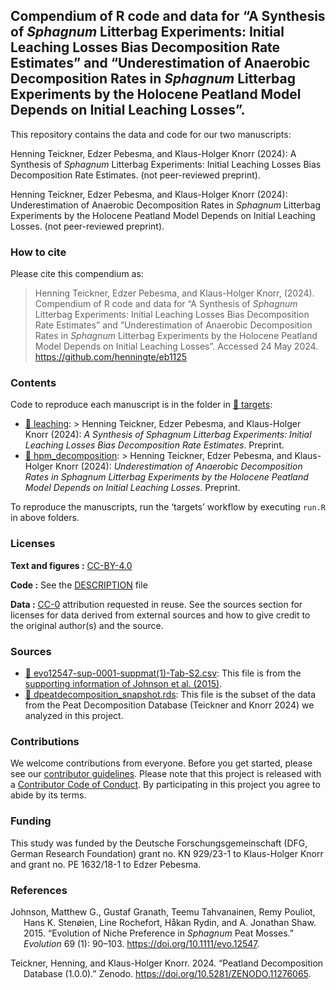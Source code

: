 
<!-- README.md is generated from README.Rmd. Please edit that file -->
<!--[![DOI](https://zenodo.org/badge/465653387.svg)](https://zenodo.org/badge/latestdoi/465653387) ![Last-changedate](https://img.shields.io/badge/last%20change-2024--05--24-brightgreen.svg)-->

## Compendium of R code and data for “A Synthesis of *Sphagnum* Litterbag Experiments: Initial Leaching Losses Bias Decomposition Rate Estimates” and “Underestimation of Anaerobic Decomposition Rates in *Sphagnum* Litterbag Experiments by the Holocene Peatland Model Depends on Initial Leaching Losses”.

This repository contains the data and code for our two manuscripts:

Henning Teickner, Edzer Pebesma, and Klaus-Holger Knorr (2024): A
Synthesis of *Sphagnum* Litterbag Experiments: Initial Leaching Losses
Bias Decomposition Rate Estimates. (not peer-reviewed preprint).

Henning Teickner, Edzer Pebesma, and Klaus-Holger Knorr (2024):
Underestimation of Anaerobic Decomposition Rates in *Sphagnum* Litterbag
Experiments by the Holocene Peatland Model Depends on Initial Leaching
Losses. (not peer-reviewed preprint).

### How to cite

Please cite this compendium as:

> Henning Teickner, Edzer Pebesma, and Klaus-Holger Knorr, (2024).
> Compendium of R code and data for “A Synthesis of *Sphagnum* Litterbag
> Experiments: Initial Leaching Losses Bias Decomposition Rate
> Estimates” and “Underestimation of Anaerobic Decomposition Rates in
> *Sphagnum* Litterbag Experiments by the Holocene Peatland Model
> Depends on Initial Leaching Losses”. Accessed 24 May 2024.
> <https://github.com/henningte/eb1125>

### Contents

Code to reproduce each manuscript is in the folder in [:file_folder:
targets](targets):  
- [:file_folder: leaching](targets/leaching): \> Henning Teickner, Edzer
Pebesma, and Klaus-Holger Knorr (2024): *A Synthesis of *Sphagnum*
Litterbag Experiments: Initial Leaching Losses Bias Decomposition Rate
Estimates*. Preprint.  
- [:file_folder: hpm_decomposition](targets/hpm_decomposition): \>
Henning Teickner, Edzer Pebesma, and Klaus-Holger Knorr (2024):
*Underestimation of Anaerobic Decomposition Rates in *Sphagnum*
Litterbag Experiments by the Holocene Peatland Model Depends on Initial
Leaching Losses*. Preprint.

To reproduce the manuscripts, run the ‘targets’ workflow by executing
`run.R` in above folders.

### Licenses

**Text and figures :**
[CC-BY-4.0](http://creativecommons.org/licenses/by/4.0/)

**Code :** See the [DESCRIPTION](DESCRIPTION) file

**Data :** [CC-0](http://creativecommons.org/publicdomain/zero/1.0/)
attribution requested in reuse. See the sources section for licenses for
data derived from external sources and how to give credit to the
original author(s) and the source.

### Sources

-   [:file_folder:
    evo12547-sup-0001-suppmat(1)-Tab-S2.csv](targets/leaching/derived_data/evo12547-sup-0001-suppmat(1)-Tab-S2.csv):
    This file is from the [supporting information of Johnson et al.
    (2015)](https://academic.oup.com/evolut/article/69/1/90/6851823#supplementary-data).
-   [:file_folder:
    dpeatdecomposition_snapshot.rds](targets/leaching/derived_data/dpeatdecomposition_snapshot.rds):
    This file is the subset of the data from the Peat Decomposition
    Database (Teickner and Knorr 2024) we analyzed in this project.

### Contributions

We welcome contributions from everyone. Before you get started, please
see our [contributor guidelines](CONTRIBUTING.md). Please note that this
project is released with a [Contributor Code of Conduct](CONDUCT.md). By
participating in this project you agree to abide by its terms.

### Funding

This study was funded by the Deutsche Forschungsgemeinschaft (DFG,
German Research Foundation) grant no. KN 929/23-1 to Klaus-Holger Knorr
and grant no. PE 1632/18-1 to Edzer Pebesma.

### References

<div id="refs" class="references csl-bib-body hanging-indent">

<div id="ref-Johnson.2015" class="csl-entry">

Johnson, Matthew G., Gustaf Granath, Teemu Tahvanainen, Remy Pouliot,
Hans K. Stenøien, Line Rochefort, Håkan Rydin, and A. Jonathan Shaw.
2015. “Evolution of Niche Preference in *Sphagnum* Peat Mosses.”
*Evolution* 69 (1): 90–103. <https://doi.org/10.1111/evo.12547>.

</div>

<div id="ref-Teickner.2024c" class="csl-entry">

Teickner, Henning, and Klaus-Holger Knorr. 2024. “Peatland Decomposition
Database (1.0.0).” Zenodo. <https://doi.org/10.5281/ZENODO.11276065>.

</div>

</div>
